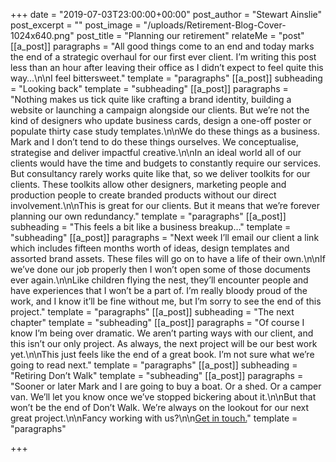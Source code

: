 +++
date = "2019-07-03T23:00:00+00:00"
post_author = "Stewart Ainslie"
post_excerpt = ""
post_image = "/uploads/Retirement-Blog-Cover-1024x640.png"
post_title = "Planning our retirement"
relateMe = "post"
[[a_post]]
paragraphs = "All good things come to an end and today marks the end of a strategic overhaul for our first ever client. I’m writing this post less than an hour after leaving their office as I didn’t expect to feel quite this way…\n\nI feel bittersweet."
template = "paragraphs"
[[a_post]]
subheading = "Looking back"
template = "subheading"
[[a_post]]
paragraphs = "Nothing makes us tick quite like crafting a brand identity, building a website or launching a campaign alongside our clients. But we’re not the kind of designers who update business cards, design a one-off poster or populate thirty case study templates.\n\nWe do these things as a business. Mark and I don’t tend to do these things ourselves. We conceptualise, strategise and deliver impactful creative.\n\nIn an ideal world all of our clients would have the time and budgets to constantly require our services. But consultancy rarely works quite like that, so we deliver toolkits for our clients. These toolkits allow other designers, marketing people and production people to create branded products without our direct involvement.\n\nThis is great for our clients. But it means that we’re forever planning our own redundancy."
template = "paragraphs"
[[a_post]]
subheading = "This feels a bit like a business breakup…"
template = "subheading"
[[a_post]]
paragraphs = "Next week I’ll email our client a link which includes fifteen months worth of ideas, design templates and assorted brand assets. These files will go on to have a life of their own.\n\nIf we’ve done our job properly then I won’t open some of those documents ever again.\n\nLike children flying the nest, they’ll encounter people and have experiences that I won’t be a part of. I’m really bloody proud of the work, and I know it’ll be fine without me, but I’m sorry to see the end of this project."
template = "paragraphs"
[[a_post]]
subheading = "The next chapter"
template = "subheading"
[[a_post]]
paragraphs = "Of course I know I’m being over dramatic. We aren’t parting ways with our client, and this isn’t our only project. As always, the next project will be our best work yet.\n\nThis just feels like the end of a great book. I’m not sure what we’re going to read next."
template = "paragraphs"
[[a_post]]
subheading = "Retiring Don’t Walk"
template = "subheading"
[[a_post]]
paragraphs = "Sooner or later Mark and I are going to buy a boat. Or a shed. Or a camper van. We’ll let you know once we’ve stopped bickering about it.\n\nBut that won’t be the end of Don’t Walk. We’re always on the lookout for our next great project.\n\nFancy working with us?\n\n[Get in touch.](https://dont-walk.com/#contact)"
template = "paragraphs"

+++
